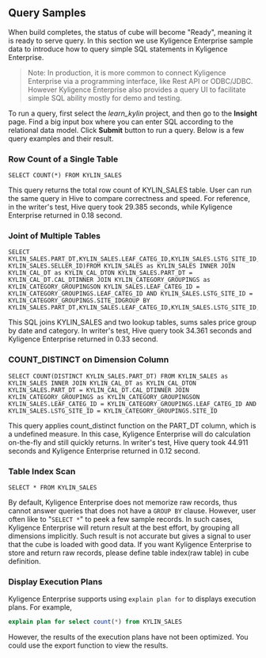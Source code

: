 ## Query Samples

When build completes, the status of cube will become "Ready", meaning it is ready to serve query. In this section we use Kyligence Enterprise sample data to introduce how to query simple SQL statements in Kyligence Enterprise.

> Note: In production, it is more common to connect Kyligence Enterprise via a programming interface, like Rest API or ODBC/JDBC. However Kyligence Enterprise also provides a query UI to facilitate simple SQL ability mostly for demo and testing.

To run a query, first select the *learn_kylin* project, and then go to the **Insight** page. Find a big input box where you can enter SQL according to the relational data model. Click **Submit** button to run a query. Below is a few query examples and their result.  

### Row Count of a Single Table

```
SELECT COUNT(*) FROM KYLIN_SALES
```

This query returns the total row count of KYLIN_SALES table. User can run the same query in Hive to compare correctness and speed. For reference, in the writer's test, Hive query took 29.385 seconds, while Kyligence Enterprise returned in 0.18 second. 

### Joint of Multiple Tables

```
SELECT KYLIN_SALES.PART_DT,KYLIN_SALES.LEAF_CATEG_ID,KYLIN_SALES.LSTG_SITE_ID,KYLIN_CATEGORY_GROUPINGS.META_CATEG_NAME,KYLIN_CATEGORY_GROUPINGS.CATEG_LVL2NAME,KYLIN_CATEGORY_GROUPINGS.CATEG_LVL3NAME,KYLIN_SALES.LSTG_FORMAT_NAME,SUM(KYLIN_SALES.PRICE),COUNT(DISTINCT KYLIN_SALES.SELLER_ID)FROM KYLIN_SALES as KYLIN_SALES INNER JOIN KYLIN_CAL_DT as KYLIN_CAL_DTON KYLIN_SALES.PART_DT = KYLIN_CAL_DT.CAL_DTINNER JOIN KYLIN_CATEGORY_GROUPINGS as KYLIN_CATEGORY_GROUPINGSON KYLIN_SALES.LEAF_CATEG_ID = KYLIN_CATEGORY_GROUPINGS.LEAF_CATEG_ID AND KYLIN_SALES.LSTG_SITE_ID = KYLIN_CATEGORY_GROUPINGS.SITE_IDGROUP BY KYLIN_SALES.PART_DT,KYLIN_SALES.LEAF_CATEG_ID,KYLIN_SALES.LSTG_SITE_ID,KYLIN_CATEGORY_GROUPINGS.META_CATEG_NAME,KYLIN_CATEGORY_GROUPINGS.CATEG_LVL2NAME,KYLIN_CATEGORY_GROUPINGS.CATEG_LVL3NAME,KYLIN_SALES.LSTG_FORMAT_NAME
```

This SQL joins KYLIN_SALES and two lookup tables, sums sales price group by date and category. In writer's test, Hive query took 34.361 seconds and Kyligence Enterprise returned in 0.33 second. 

### COUNT_DISTINCT on Dimension Column

```
SELECT COUNT(DISTINCT KYLIN_SALES.PART_DT) FROM KYLIN_SALES as KYLIN_SALES INNER JOIN KYLIN_CAL_DT as KYLIN_CAL_DTON KYLIN_SALES.PART_DT = KYLIN_CAL_DT.CAL_DTINNER JOIN KYLIN_CATEGORY_GROUPINGS as KYLIN_CATEGORY_GROUPINGSON KYLIN_SALES.LEAF_CATEG_ID = KYLIN_CATEGORY_GROUPINGS.LEAF_CATEG_ID AND KYLIN_SALES.LSTG_SITE_ID = KYLIN_CATEGORY_GROUPINGS.SITE_ID
```

This query applies count_distinct function on the PART_DT column, which is a undefined measure. In this case, Kyligence Enterprise will do calculation on-the-fly and still quickly returns. In writer's test, Hive query took 44.911 seconds and Kyligence Enterprise returned in 0.12 second.

### Table Index Scan

```
SELECT * FROM KYLIN_SALES
```

By default, Kyligence Enterprise does not memorize raw records, thus cannot answer queries that does not have a `GROUP BY` clause. However, user often like to "`SELECT *`" to peek a few sample records. In such cases, Kyligence Enterprise will return result at the best effort, by grouping all dimensions implicitly. Such result is not accurate but gives a signal to user that the cube is loaded with good data. If you want Kyligence Enterprise to store and return raw records, please define table index(raw table) in cube definition.

### Display Execution Plans

Kyligence Enterprise supports using `explain plan for` to displays execution plans. For example,

```sql
explain plan for select count(*) from KYLIN_SALES
```

However, the results of the execution plans have not been optimized. You could use the export function to view the results.
